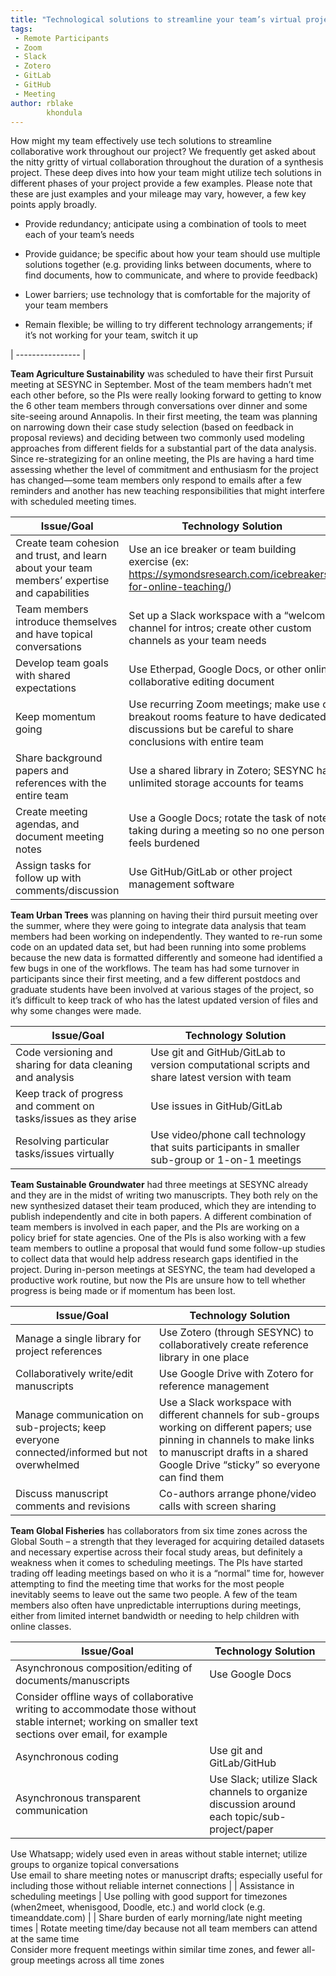 ```yaml
---
title: "Technological solutions to streamline your team’s virtual project"
tags:
 - Remote Participants
 - Zoom
 - Slack
 - Zotero
 - GitLab
 - GitHub
 - Meeting
author: rblake
        khondula
---
```



How might my team effectively use tech solutions to streamline collaborative work throughout our project?  We frequently get asked about the nitty gritty of virtual collaboration throughout the duration of a synthesis project. These deep dives into how your team might utilize tech solutions in different phases of your project provide a few examples.  Please note that these are just examples and your mileage may vary, however, a few key points apply broadly.  

- Provide redundancy; anticipate using a combination of tools to meet each of your team’s needs

- Provide guidance; be specific about how your team should use multiple solutions together (e.g. providing links between documents, where to find documents, how to communicate, and where to provide feedback)

- Lower barriers; use technology that is comfortable for the majority of your team members

- Remain flexible; be willing to try different technology arrangements; if it’s not working for your team, switch it up

| ---------------- |

**Team Agriculture Sustainability** was scheduled to have their first Pursuit meeting at SESYNC in September. Most of the team members hadn’t met each other before, so the PIs were really looking forward to getting to know the 6 other team members through conversations over dinner and some site-seeing around Annapolis. In their first meeting, the team was planning on narrowing down their case study selection (based on feedback in proposal reviews) and deciding between two commonly used modeling approaches from different fields for a substantial part of the data analysis. Since re-strategizing for an online meeting, the PIs are having a hard time assessing whether the level of commitment and enthusiasm for the project has changed—some team members only respond to emails after a few reminders and another has new teaching responsibilities that might interfere with scheduled meeting times.

| Issue/Goal | Technology Solution |
| ---------- | ------------------- |
| Create team cohesion and trust, and learn about your team members’ expertise and capabilities | Use an ice breaker or team building exercise (ex: https://symondsresearch.com/icebreakers-for-online-teaching/) |
| Team members introduce themselves and have topical conversations | Set up a Slack workspace with a “welcome” channel for intros; create other custom channels as your team needs |
| Develop team goals with shared expectations | Use Etherpad, Google Docs, or other online collaborative editing document |
| Keep momentum going | Use recurring Zoom meetings; make use of breakout rooms feature to have dedicated discussions but be careful to share conclusions with entire team |
| Share background papers and references with the entire team | Use a shared library in Zotero; SESYNC has unlimited storage accounts for teams |
| Create meeting agendas, and document meeting notes | Use a Google Docs; rotate the task of note taking during a meeting so no one person feels burdened |
| Assign tasks for follow up with comments/discussion | Use GitHub/GitLab or other project management software |

 
**Team Urban Trees** was planning on having their third pursuit meeting over the summer, where they were going to integrate data analysis that team members had been working on independently. They wanted to re-run some code on an updated data set, but had been running into some problems because the new data is formatted differently and someone had identified a few bugs in one of the workflows. The team has had some turnover in participants since their first meeting, and a few different postdocs and graduate students have been involved at various stages of the project, so it’s difficult to keep track of who has the latest updated version of files and why some changes were made.

| Issue/Goal | Technology Solution |
| ---------- | ------------------- |
| Code versioning and sharing for data cleaning and analysis | Use git and GitHub/GitLab to version computational scripts and share latest version with team |
| Keep track of progress and comment on tasks/issues as they arise | Use issues in GitHub/GitLab |
Resolving particular tasks/issues virtually | Use video/phone call technology that suits participants in smaller sub-group or 1-on-1 meetings | 

 
**Team Sustainable Groundwater** had three meetings at SESYNC already and they are in the midst of writing two manuscripts. They both rely on the new synthesized dataset their team produced, which they are intending to publish independently and cite in both papers. A different combination of team members is involved in each paper, and the PIs are working on a policy brief for state agencies. One of the PIs is also working with a few team members to outline a proposal that would fund some follow-up studies to collect data that would help address research gaps identified in the project. During in-person meetings at SESYNC, the team had developed a productive work routine, but now the PIs are unsure how to tell whether progress is being made or if momentum has been lost.

| Issue/Goal | Technology Solution |
| ---------- | ------------------- |
| Manage a single library for project references | Use Zotero (through SESYNC) to collaboratively create reference library in one place | 
| Collaboratively write/edit manuscripts | Use Google Drive with Zotero for reference management
Manage communication on sub-projects; keep everyone connected/informed but not overwhelmed | Use a Slack workspace with different channels for sub-groups working on different papers; use pinning in channels to make links to manuscript drafts in a shared Google Drive “sticky” so everyone can find them | 
| Discuss manuscript comments and revisions | Co-authors arrange phone/video calls with screen sharing |

 
**Team Global Fisheries** has collaborators from six time zones across the Global South – a strength that they leveraged for acquiring detailed datasets and necessary expertise across their focal study areas, but definitely a weakness when it comes to scheduling meetings. The PIs have started trading off leading meetings based on who it is a “normal” time for, however attempting to find the meeting time that works for the most people inevitably seems to leave out the same two people. A few of the team members also often have unpredictable interruptions during meetings, either from limited internet bandwidth or needing to help children with online classes.

| Issue/Goal | Technology Solution |
| ---------- | ------------------- |
| Asynchronous composition/editing of documents/manuscripts | Use Google Docs 
Consider offline ways of collaborative writing to accommodate those without stable internet; working on smaller text sections over email, for example | 
| Asynchronous coding | Use git and GitLab/GitHub | 
| Asynchronous transparent communication | Use Slack; utilize Slack channels to organize discussion around each topic/sub-project/paper   
Use Whatsapp; widely used even in areas without stable internet; utilize groups to organize topical conversations  
Use email to share meeting notes or manuscript drafts; especially useful for including those without reliable internet connections |
| Assistance in scheduling meetings | Use polling with good support for timezones (when2meet, whenisgood, Doodle, etc.) and world clock (e.g. timeanddate.com) | 
| Share burden of early morning/late night meeting times | Rotate meeting time/day because not all team members can attend at the same time  
Consider more frequent meetings within similar time zones, and fewer all-group meetings across all time zones  



[GitHub]: https://ben.balter.com/2014/11/06/rules-of-communicating-at-github/
